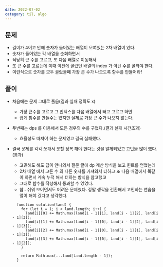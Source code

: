 ```yaml
---
date: 2022-07-02
category: til, algo
---
```


## 문제

- 길이가 4이고 안에 숫자가 들어있는 배열이 모여있는 2차 배열이 있다.
- 숫자가 들어있는 각 배열을 순회하면서
- 적당히 큰 수를 고르고, 또 다음 배열로 이동해서
- 또 큰 수를 고르는데 이때 이전에 골랐던 배열의 index 가 아닌 수를 골라야 한다.
- 이런식으로 숫자를 모두 골랐을때 가장 큰 수가 나오도록 함수를 만들어라!

## 풀이

- 처음에는 문제 그대로 풀음(결과 실패 정확도 x)
  - 가장 큰수를 고르고 그 인덱스를 다음 배열에서 빼고 고르고 하면
  - 쉽게 함수를 만들수는 있지만 실제로 가장 큰 수가 나오지 않는다.
- 두번째는 dps 를 이용해서 모든 경우의 수를 구했다.(결과 실패 시간초과)
  - 효율성도 따져야 하는 문제였고 결국 실패했다.
- 결국 문제를 각각 쪼개서 분할 정복 해야 한다는 것을 알게되었고 고민을 많이 했다.(통과)

  - 고민해도 해도 답이 안나와서 질문 글에 dp 계산 방식을 보고 힌트를 얻었는데
  - 2차 배열 에서 고른 수 외 다른 숫자를 가져와서 더하고 또 다음 배열에서 똑같이 하면서 계속 누적 해서 더하는 방식을 참고했고
  - 그대로 함수를 작성해서 통과할 수 있었다.
  - 참.. 쉬워 보이면서도 어려운 문제였다. 정말 생각을 전환해서 고민하는 연습을 많이 해야 겠다고 생각했다.

  ```
    function solution(land) {
      for (let i = 1; i < land.length; i++) {
        land[i][0] += Math.max(land[i - 1][1], land[i - 1][2], land[i - 1][3]);
        land[i][1] += Math.max(land[i - 1][0], land[i - 1][2], land[i - 1][3]);
        land[i][2] += Math.max(land[i - 1][0], land[i - 1][1], land[i - 1][3]);
        land[i][3] += Math.max(land[i - 1][0], land[i - 1][1], land[i - 1][2]);
      }

      return Math.max(...land[land.length - 1]);
    }

  ```
